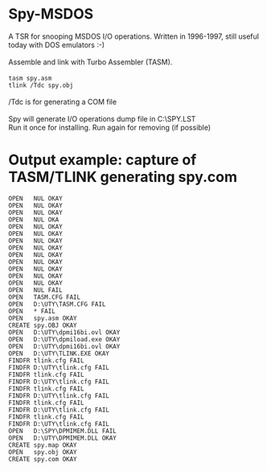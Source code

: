 # Spy-MSDOS
A TSR for snooping MSDOS I/O operations. Written in 1996-1997, still useful today with DOS emulators :-)<br />
<br />
Assemble and link with Turbo Assembler (TASM).<br />
<br />
```tasm spy.asm```<br />
```tlink /Tdc spy.obj```<br />
<br />
/Tdc is for generating a COM file<br />
<br />
Spy will generate I/O operations dump file in C:\SPY.LST
<br />
Run it once for installing. Run again for removing (if possible)
<br />
# Output example: capture of TASM/TLINK generating spy.com
```OPEN   NUL OKAY
OPEN   NUL OKAY
OPEN   NUL OKAY
OPEN   NUL OKAY
OPEN   NUL OKA
OPEN   NUL OKAY
OPEN   NUL OKAY
OPEN   NUL OKAY
OPEN   NUL OKAY
OPEN   NUL OKAY
OPEN   NUL OKAY
OPEN   NUL OKAY
OPEN   NUL OKAY
OPEN   NUL OKAY
OPEN   NUL FAIL
OPEN   TASM.CFG FAIL
OPEN   D:\UTY\TASM.CFG FAIL
OPEN   * FAIL
OPEN   spy.asm OKAY
CREATE spy.OBJ OKAY
OPEN   D:\UTY\dpmi16bi.ovl OKAY
OPEN   D:\UTY\dpmiload.exe OKAY
OPEN   D:\UTY\dpmi16bi.ovl OKAY
OPEN   D:\UTY\TLINK.EXE OKAY
FINDFR tlink.cfg FAIL
FINDFR D:\UTY\tlink.cfg FAIL
FINDFR tlink.cfg FAIL
FINDFR D:\UTY\tlink.cfg FAIL
FINDFR tlink.cfg FAIL
FINDFR D:\UTY\tlink.cfg FAIL
FINDFR tlink.cfg FAIL
FINDFR D:\UTY\tlink.cfg FAIL
FINDFR tlink.cfg FAIL
FINDFR D:\UTY\tlink.cfg FAIL
OPEN   D:\SPY\DPMIMEM.DLL FAIL
OPEN   D:\UTY\DPMIMEM.DLL OKAY
CREATE spy.map OKAY
OPEN   spy.obj OKAY
CREATE spy.com OKAY
```
